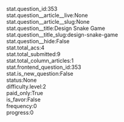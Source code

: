 stat.question_id:353  
stat.question__article__live:None  
stat.question__article__slug:None  
stat.question__title:Design Snake Game  
stat.question__title_slug:design-snake-game  
stat.question__hide:False  
stat.total_acs:4  
stat.total_submitted:9  
stat.total_column_articles:1  
stat.frontend_question_id:353  
stat.is_new_question:False  
status:None  
difficulty.level:2  
paid_only:True  
is_favor:False  
frequency:0  
progress:0  
